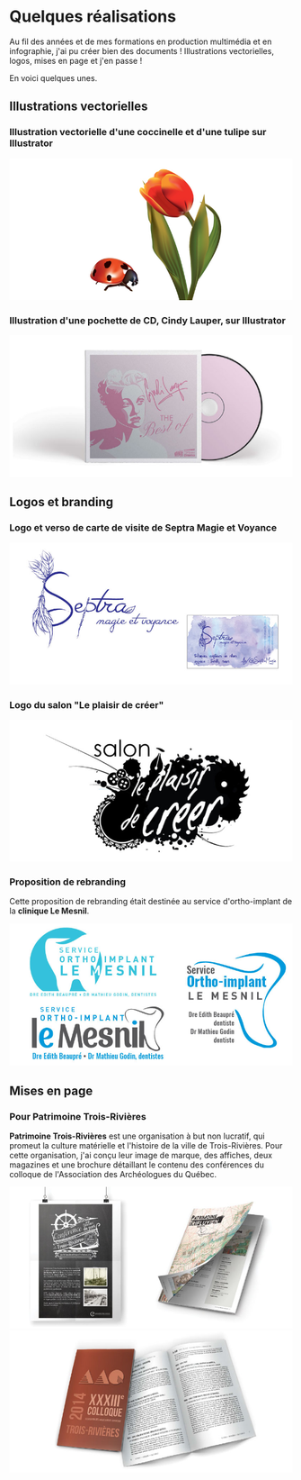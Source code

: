 # Quelques réalisations

Au fil des années et de mes formations en production multimédia et en infographie, j'ai pu créer bien des documents ! Illustrations vectorielles, logos, mises en page et j'en passe !

En voici quelques unes.

## Illustrations vectorielles

### Illustration vectorielle d'une coccinelle et d'une tulipe sur Illustrator

![Image](/img/rea1.jpg)

### Illustration d'une pochette de CD, Cindy Lauper, sur Illustrator

![Image](/img/rea2.jpg)

## Logos et branding

### Logo et verso de carte de visite de Septra Magie et Voyance

![Image](/img/rea5.jpg)

### Logo du salon "Le plaisir de créer"

![Image](/img/rea6.jpg)

### Proposition de rebranding
Cette proposition de rebranding était destinée au service d'ortho-implant de la **clinique Le Mesnil**.

![Image](/img/rea7.jpg)

## Mises en page

### Pour Patrimoine Trois-Rivières

**Patrimoine Trois-Rivières** est une organisation à but non lucratif, qui promeut la culture matérielle et l'histoire de la ville de Trois-Rivières. Pour cette organisation, j'ai conçu leur image de marque, des affiches, deux magazines et une brochure détaillant le contenu des conférences du colloque de l'Association des Archéologues du Québec.

![Image](/img/rea4.jpg)
![Image](/img/rea3.jpg)
